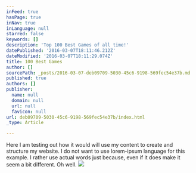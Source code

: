 ```yaml
---
inFeed: true
hasPage: true
inNav: true
inLanguage: null
starred: false
keywords: []
description: 'Top 100 Best Games of all time!'
datePublished: '2016-03-07T18:11:46.212Z'
dateModified: '2016-03-07T18:11:29.074Z'
title: 100 Best Games
author: []
sourcePath: _posts/2016-03-07-deb09709-5030-45c6-9198-569fec54e37b.md
published: true
authors: []
publisher:
  name: null
  domain: null
  url: null
  favicon: null
url: deb09709-5030-45c6-9198-569fec54e37b/index.html
_type: Article

---
```

Here I am testing out how it would will use my content to create and structure my website. I do not want to use lorem-ipsum language for this example. I rather use actual words just because, even if it does make it seem a bit different. Oh well.
![](https://the-grid-user-content.s3-us-west-2.amazonaws.com/c8a21b56-0ab7-404d-afcf-68c687f4727e.jpg)